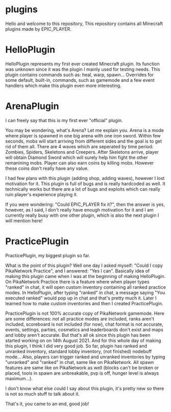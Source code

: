 # plugins
Hello and welcome to this repository,
This repository contains all Minecraft plugins made by EPIC_PLAYER. 

# HelloPlugin
HelloPlugin represents my first ever created Minecraft plugin. 
Its function was unknown since it was the plugin I mainly used for testing needs. 
This plugin contains commands such as: heal, warp, spawn... Overrides for some default, built-in, commands, such as gamemode and a few event handlers which make this plugin even more interesting.

# ArenaPlugin
I can freely say that this is my first ever "official" plugin. 

You may be wondering, what's Arena? Let me explain you. Arena is a mode where player is spawned in one big arena with one iron sword. Within few seconds, mobs will start arriving from different sides and the goal is to get rid of them all. There are 4 waves which are seperated by time period: Zombies, Spiders, Skeletons and Creepers. After Skeletons arrive, player will obtain Diamond Sword which will surely help him fight the other remanining mobs. Player can also earn coins by killing mobs. However these coins don't really have any value.

I had few plans with this plugin (adding shop, adding waves), however I lost motivation for it. This plugin is full of bugs and is really hardcoded as well. It technically works but there are a lot of bugs and exploits which can really ruin player's experience playing it.

If you were wondering: "Could EPIC_PLAYER fix it?", then the answer is yes, however, as I said, I don't really have enough motivation for it and I am currently really busy with one other plugin, which is also the next plugin I will mention here!

# PracticePlugin
PracticePlugin, my biggest plugin so far.

What is the point of this plugin? Well one day I asked myself: "Could I copy PikaNetwork Practice", and I answered: "Yes I can". Basically idea of making this plugin came when I was at the beginning of making HelloPlugin. On PikaNetwork Practice there is a feature where when player types "ranked" in chat, it will open custom inventory containing all ranked practice modes. In HelloPlugin, after typing "ranked" in chat, a message saying "You executed ranked" would pop up in chat and that's pretty much it. Later I learned how to make custom inventories and then I created PracticePlugin.

PracticePlugin is not 100% accurate copy of PikaNetwork gamemode. Here are some differences: not all practice modes are included, ranks aren't included, scoreboard is not included (for now), chat format is not accurate, events, settings, parties, cosmetics and leaderboards don't exist and maps and lobby aren't accurate. But that's all ok since this plugin has been started working on on 14th August 2021. And for this whole day of making this plugin, I think I did very good job. 
So far, plugin has ranked and unranked inventory, standard lobby inventory, (not finished) nodebuff mode... Also, players can trigger ranked and unranked inventories by typing "unranked" and "ranked" in chat, same like on PikaNetwork. All spawn features are same like on PikaNetwork as well (blocks can't be broken or placed, tools in spawn are unbreakable, pvp is off, hunger level is always maximum...). 

I don't know what else could I say about this plugin, it's pretty new so there is not so much stuff to talk about it.

That's it, you came to an end, good job!
